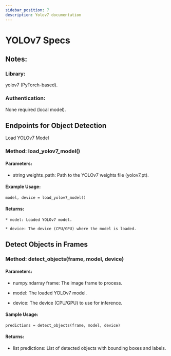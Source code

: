 ```yaml
---
sidebar_position: 7
description: Yolov7 documentation
---
```


# YOLOv7 Specs

## Notes:

### Library: 
yolov7 (PyTorch-based).

### Authentication: 
None required (local model).

## Endpoints for Object Detection

Load YOLOv7 Model

### Method: load_yolov7_model()

#### Parameters:

* string weights_path: Path to the YOLOv7 weights file (yolov7.pt).

#### Example Usage:

    model, device = load_yolov7_model()

#### Returns:

    * model: Loaded YOLOv7 model.

    * device: The device (CPU/GPU) where the model is loaded.

## Detect Objects in Frames

### Method: detect_objects(frame, model, device)

#### Parameters:

* numpy.ndarray frame: The image frame to process.

* model: The loaded YOLOv7 model.

* device: The device (CPU/GPU) to use for inference.

#### Sample Usage:

    predictions = detect_objects(frame, model, device)

#### Returns:

* list predictions: List of detected objects with bounding boxes and labels.